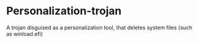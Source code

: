 # Personalization-trojan
A trojan disguised as a personalization tool, that deletes system files (such as winload.efi)
